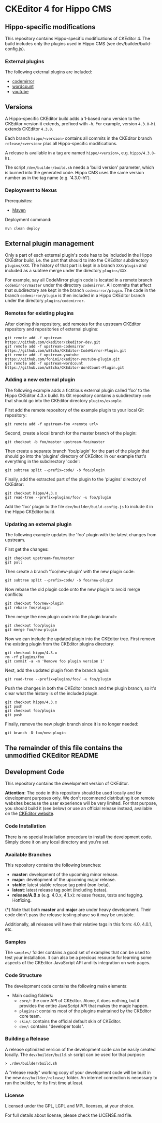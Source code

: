 CKEditor 4 for Hippo CMS
========================

## Hippo-specific modifications

This repository contains Hippo-specific modifications of CKEditor 4.
The build includes only the plugins used in Hippo CMS (see dev/builder/build-config.js).

### External plugins

The following external plugins are included:

  - [codemirror](https://github.com/w8tcha/CKEditor-CodeMirror-Plugin)
  - [wordcount](https://github.com/w8tcha/CKEditor-WordCount-Plugin)
  - [youtube](https://github.com/fonini/ckeditor-youtube-plugin)

## Versions

A Hippo-specific CKEditor build adds a 1-based nano version to the CKEditor version it extends, prefixed with `-h`.
For example, version `4.3.0-h1` extends CKEditor `4.3.0`.

Each branch `hippo/<version>` contains all commits in the CKEditor branch `release/<version>`
plus all Hippo-specific modifications.

A release is available in a tag are named `hippo/<version>`, e.g. `hippo/4.3.0-h1`.

The script `/dev/builder/build.sh` needs a 'build version' parameter, which is burned into the generated code.
Hippo CMS uses the same version number as in the tag name (e.g. '4.3.0-h1').

### Deployment to Nexus

Prerequisites:

  - [Maven](http://maven.apache.org/)

Deployment command:

    mvn clean deploy

## External plugin management

Only a part of each external plugin's code has to be included in the Hippo CKEditor build,
i.e. the part that should to into the CKEditor subdirectory `plugins/XXX`. The history of that
part is kept in a branch `XXX/plugin` and included as a subtree merge under the directory `plugins/XXX`.

For example, say all CodeMirror plugin code is located in a remote branch `codemirror/master`
under the directory `codemirror`. All commits that affect that subdirectory are kept
in the branch `codemirror/plugin`. The code in the branch `codemirror/plugin` is then
included in a Hippo CKEditor branch under the directory `plugins/codemirror`.

### Remotes for existing plugins

After cloning this repository, add remotes for the upstream CKEditor repository and repositories
of external plugins:
 
    git remote add -f upstream            https://github.com/ckeditor/ckeditor-dev.git
    git remote add -f upstream-codemirror https://github.com/w8tcha/CKEditor-CodeMirror-Plugin.git
    git remote add -f upstream-youtube    https://github.com/fonini/ckeditor-youtube-plugin.git
    git remote add -f upstream-wordcount  https://github.com/w8tcha/CKEditor-WordCount-Plugin.git

### Adding a new external plugin

The following example adds a fictitious external plugin called 'foo' to the Hippo CKEditor 4.3.x build.
Its Git repository contains a subdirectory `code` that should go into the CKEditor directory `plugins/example`.

First add the remote repository of the example plugin to your local Git repository: 

    git remote add -f upstream-foo <remote url>
  
Second, create a local branch for the master branch of the plugin:     
    
    git checkout -b foo/master upstream-foo/master
    
Then create a separate branch 'foo/plugin' for the part of the plugin that should go into the 
'plugins' directory of CKEditor. In our example that's everything in the subdirectory 'code':

    git subtree split --prefix=code/ -b foo/plugin
    
Finally, add the extracted part of the plugin to the 'plugins' directory of CKEditor:
    
    git checkout hippo/4.3.x
    git read-tree --prefix=plugins/foo/ -u foo/plugin

Add the 'foo' plugin to the file `dev/builder/build-config.js` to include it in the Hippo CKEditor build.

### Updating an external plugin

The following example updates the 'foo' plugin with the latest changes from upstream.

First get the changes: 

    git checkout upstream-foo/master
    git pull
    
Then create a branch 'foo/new-plugin' with the new plugin code: 
    
    git subtree split --prefix=code/ -b foo/new-plugin

Now rebase the old plugin code onto the new plugin to avoid merge conflicts:

    git checkout foo/new-plugin
    git rebase foo/plugin
    
Then merge the new plugin code into the plugin branch:

    git checkout foo/plugin
    git merge foo/new-plugin

Now we can include the updated plugin into the CKEditor tree.
First remove the existing plugin from the CKEditor plugins directory:    
    
    git checkout hippo/4.3.x
    rm -rf plugins/foo
    git commit -a -m 'Remove foo plugin version 1'
    
Next, add the updated plugin from the branch again:
     
    git read-tree --prefix=plugins/foo/ -u foo/plugin
    
Push the changes in both the CKEditor branch and the plugin branch,
so it's clear what the history is of the included plugin.

    git checkout hippo/4.3.x
    git push
    git checkout foo/plugin
    git push

Finally, remove the new plugin branch since it is no longer needed:

    git branch -D foo/new-plugin

## The remainder of this file contains the unmodified CKEditor README

## Development Code

This repository contains the development version of CKEditor.

**Attention:** The code in this repository should be used locally and for
development purposes only. We don't recommend distributing it on remote websites
because the user experience will be very limited. For that purpose, you should
build it (see below) or use an official release instead, available on the
[CKEditor website](http://ckeditor.com).

### Code Installation

There is no special installation procedure to install the development code.
Simply clone it on any local directory and you're set.

### Available Branches

This repository contains the following branches:

  - **master**: development of the upcoming minor release.
  - **major**: development of the upcoming major release.
  - **stable**: latest stable release tag point (non-beta).
  - **latest**: latest release tag point (including betas).
  - **release/A.B.x** (e.g. 4.0.x, 4.1.x): release freeze, tests and tagging.
    Hotfixing.

(*) Note that both **master** and **major** are under heavy development. Their
code didn't pass the release testing phase so it may be unstable.

Additionally, all releases will have their relative tags in this form: 4.0,
4.0.1, etc.

### Samples

The `samples/` folder contains a good set of examples that can be used
to test your installation. It can also be a precious resource for learning
some aspects of the CKEditor JavaScript API and its integration on web pages.

### Code Structure

The development code contains the following main elements:

  - Main coding folders:
    - `core/`: the core API of CKEditor. Alone, it does nothing, but
    it provides the entire JavaScript API that makes the magic happen.
    - `plugins/`: contains most of the plugins maintained by the CKEditor core team.
    - `skin/`: contains the official default skin of CKEditor.
    - `dev/`: contains "developer tools".

### Building a Release

A release optimized version of the development code can be easily created
locally. The `dev/builder/build.sh` script can be used for that purpose:

	> ./dev/builder/build.sh

A "release ready" working copy of your development code will be built in the new
`dev/builder/release/` folder. An internet connection is necessary to run the
builder, for its first time at least.

### License

Licensed under the GPL, LGPL and MPL licenses, at your choice.

For full details about license, please check the LICENSE.md file.
